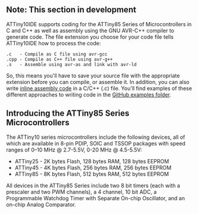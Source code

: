 ## Note: This section in development

ATTiny10IDE supports coding for the ATTiny85 Series of Microcontrollers in C and C++ as well as assembly using the GNU AVR-C++ compiler to generate code.  The file extension you choose for your code file tells ATTiny10IDE how to process the code:

    .c   - Compile as C file using avr-gcc
    .cpp - Compile as C++ file using avr-g++
    .s   - Assemble using avr-as and link with avr-ld
    
So, this means you'll have to save your source file with the appropriate extension before you can compile, or assemble it.  In addition, you can also write [inline assembly code](https://web.stanford.edu/class/ee281/projects/aut2002/yingzong-mouse/media/GCCAVRInlAsmCB.pdf) in a C/C++ (.c) file.  You'll find examples of these different approaches to writing code in the [GitHub examples folder](https://github.com/wholder/ATTiny10IDE/tree/master/examples).
## Introducing the ATTiny85 Series Microcontrollers
The ATTiny10 series microcontrollers include the following devices, all of which are available in 8-pin PDIP, SOIC and TSSOP packages with speed ranges of 0–10 MHz @ 2.7-5.5V, 0-20 MHz @ 4.5-5.5V:

+ ATTiny25 - 2K bytes Flash, 128 bytes RAM, 128 bytes EEPROM
+ ATTiny45 - 4K bytes Flash, 256 bytes RAM, 256 bytes EEPROM
+ ATTiny85 - 8K bytes Flash, 512 bytes RAM, 512 bytes EEPROM

All devices in the ATTiny85 Series include two 8 bit timers (each with a prescaler and two PWM channels), a 4 channel, 10 bit ADC, a Programmable Watchdog Timer with Separate On-chip Oscillator, and an on-chip Analog Comparator.

